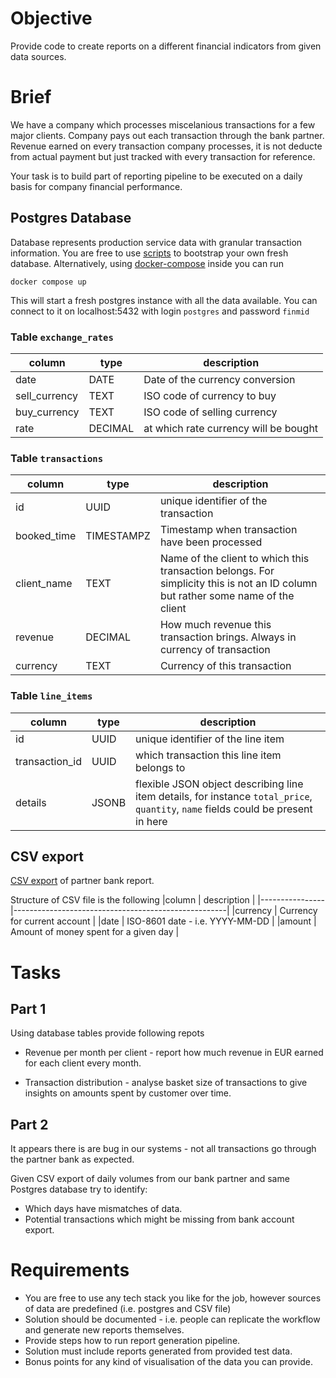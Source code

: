 # Objective

Provide code to create reports on a different financial indicators from given data sources.

# Brief

We have a company which processes miscelanious transactions for a few major clients.
Company pays out each transaction through the bank partner.
Revenue earned on every transaction company processes, it is not deducte from actual payment but just tracked with every transaction for reference.

Your task is to build part of reporting pipeline to be executed on a daily basis for company financial performance.

## Postgres Database

Database represents production service data with granular transaction information.
You are free to use [scripts](./input-data/data) to bootstrap your own fresh database.
Alternatively, using [docker-compose](./input-data/docker-compose.yaml) inside you can run
```shel
docker compose up
```
This will start a fresh postgres instance with all the data available.
You can connect to it on localhost:5432 with login `postgres` and password `finmid`

### Table `exchange_rates`

|column         | type         | description                            |
|---------------|--------------|----------------------------------------|
|date           | DATE         | Date of the currency conversion        |
|sell_currency  | TEXT         | ISO code of currency to buy            |
|buy_currency   | TEXT         | ISO code of selling currency           |
|rate           | DECIMAL      | at which rate currency will be bought  |

### Table `transactions`

|column          | type         | description                                                                                                                      |
|----------------|--------------|----------------------------------------------------------------------------------------------------------------------------------|
|id              | UUID         | unique identifier of the transaction                                                                                             |
|booked_time     | TIMESTAMPZ   | Timestamp when transaction have been processed                                                                                   |
|client_name     | TEXT         | Name of the client to which this transaction belongs. For simplicity this is not an ID column but rather some name of the client |
|revenue         | DECIMAL      | How much revenue this transaction brings. Always in currency of transaction                                                      |
|currency        | TEXT         | Currency of this transaction                                                                                                     |

### Table `line_items`

|column          | type         | description                                                                                                                       |
|----------------|--------------|-----------------------------------------------------------------------------------------------------------------------------------|
|id              | UUID         | unique identifier of the line item                                                                                                |
|transaction_id  | UUID         | which transaction this line item belongs to                                                                                       |
|details         | JSONB        | flexible JSON object describing line item details, for instance `total_price`, `quantity`, `name` fields could be present in here |

## CSV export
[CSV export](./input-data/bank_export.csv) of partner bank report.

Structure of CSV file is the following
|column          | description                                         |
|----------------|-----------------------------------------------------|
|currency        | Currency for current account                        |
|date            | ISO-8601 date - i.e. YYYY-MM-DD                     |
|amount          | Amount of money spent for a given day               |

# Tasks

## Part 1

Using database tables provide following repots

* Revenue per month per client - report how much revenue in EUR earned for each client every month.

* Transaction distribution - analyse basket size of transactions to give insights on amounts spent by customer over time. 

## Part 2

It appears there is are bug in our systems - not all transactions go through the partner bank as expected.

Given CSV export of daily volumes from our bank partner and same Postgres database try to identify:

* Which days have mismatches of data.
* Potential transactions which might be missing from bank account export.

# Requirements

* You are free to use any tech stack you like for the job, however sources of data are predefined (i.e. postgres and CSV file)
* Solution should be documented - i.e. people can replicate the workflow and generate new reports themselves.
* Provide steps how to run report generation pipeline. 
* Solution must include reports generated from provided test data.
* Bonus points for any kind of visualisation of the data you can provide.
